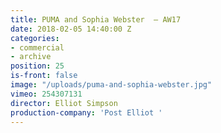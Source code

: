 ```yaml
---
title: PUMA and Sophia Webster  — AW17
date: 2018-02-05 14:40:00 Z
categories:
- commercial
- archive
position: 25
is-front: false
image: "/uploads/puma-and-sophia-webster.jpg"
vimeo: 254307131
director: Elliot Simpson
production-company: 'Post Elliot '
---
```


